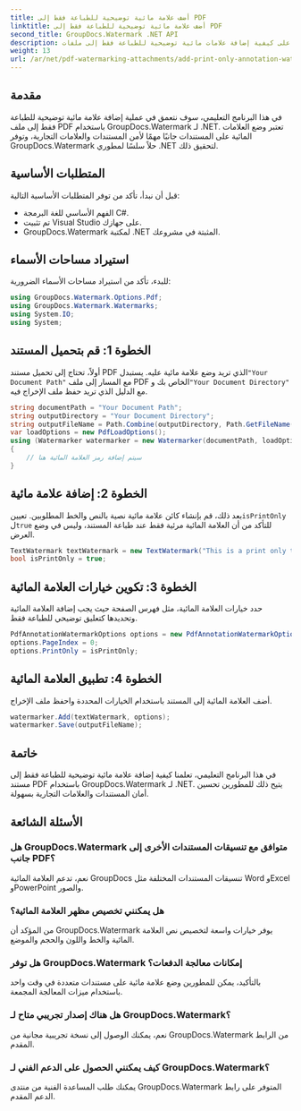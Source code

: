 ```yaml
---
title: أضف علامة مائية توضيحية للطباعة فقط إلى PDF
linktitle: أضف علامة مائية توضيحية للطباعة فقط إلى PDF
second_title: GroupDocs.Watermark .NET API
description: تعرف على كيفية إضافة علامات مائية توضيحية للطباعة فقط إلى ملفات PDF باستخدام GroupDocs.Watermark لـ .NET. تعزيز أمان المستندات والعلامات التجارية دون عناء.
weight: 13
url: /ar/net/pdf-watermarking-attachments/add-print-only-annotation-watermark-pdf/
---
```

## مقدمة
في هذا البرنامج التعليمي، سوف نتعمق في عملية إضافة علامة مائية توضيحية للطباعة فقط إلى ملف PDF باستخدام GroupDocs.Watermark لـ .NET. تعتبر وضع العلامات المائية على المستندات جانبًا مهمًا لأمن المستندات والعلامات التجارية، وتوفر GroupDocs.Watermark حلاً سلسًا لمطوري .NET لتحقيق ذلك.
## المتطلبات الأساسية
قبل أن نبدأ، تأكد من توفر المتطلبات الأساسية التالية:
- الفهم الأساسي للغة البرمجة C#.
- تم تثبيت Visual Studio على جهازك.
- GroupDocs.Watermark لمكتبة .NET المثبتة في مشروعك.

## استيراد مساحات الأسماء
للبدء، تأكد من استيراد مساحات الأسماء الضرورية:
```csharp
using GroupDocs.Watermark.Options.Pdf;
using GroupDocs.Watermark.Watermarks;
using System.IO;
using System;
```
## الخطوة 1: قم بتحميل المستند
 أولاً، تحتاج إلى تحميل مستند PDF الذي تريد وضع علامة مائية عليه. يستبدل`"Your Document Path"` مع المسار إلى ملف PDF الخاص بك و`"Your Document Directory"` مع الدليل الذي تريد حفظ ملف الإخراج فيه.
```csharp
string documentPath = "Your Document Path";
string outputDirectory = "Your Document Directory";
string outputFileName = Path.Combine(outputDirectory, Path.GetFileName(documentPath));
var loadOptions = new PdfLoadOptions();
using (Watermarker watermarker = new Watermarker(documentPath, loadOptions))
{
    // سيتم إضافة رمز العلامة المائية هنا
}
```
## الخطوة 2: إضافة علامة مائية
بعد ذلك، قم بإنشاء كائن علامة مائية نصية بالنص والخط المطلوبين. تعيين`isPrintOnly` ل`true` للتأكد من أن العلامة المائية مرئية فقط عند طباعة المستند، وليس في وضع العرض.
```csharp
TextWatermark textWatermark = new TextWatermark("This is a print only test watermark. It won't appear in view mode.", new Font("Arial", 8));
bool isPrintOnly = true;
```
## الخطوة 3: تكوين خيارات العلامة المائية
حدد خيارات العلامة المائية، مثل فهرس الصفحة حيث يجب إضافة العلامة المائية وتحديدها كتعليق توضيحي للطباعة فقط.
```csharp
PdfAnnotationWatermarkOptions options = new PdfAnnotationWatermarkOptions();
options.PageIndex = 0;
options.PrintOnly = isPrintOnly;
```
## الخطوة 4: تطبيق العلامة المائية
أضف العلامة المائية إلى المستند باستخدام الخيارات المحددة واحفظ ملف الإخراج.
```csharp
watermarker.Add(textWatermark, options);
watermarker.Save(outputFileName);
```

## خاتمة
في هذا البرنامج التعليمي، تعلمنا كيفية إضافة علامة مائية توضيحية للطباعة فقط إلى مستند PDF باستخدام GroupDocs.Watermark لـ .NET. يتيح ذلك للمطورين تحسين أمان المستندات والعلامات التجارية بسهولة.
## الأسئلة الشائعة
### هل GroupDocs.Watermark متوافق مع تنسيقات المستندات الأخرى إلى جانب PDF؟
نعم، تدعم العلامة المائية GroupDocs تنسيقات المستندات المختلفة مثل Word وExcel وPowerPoint والصور.
### هل يمكنني تخصيص مظهر العلامة المائية؟
من المؤكد أن GroupDocs.Watermark يوفر خيارات واسعة لتخصيص نص العلامة المائية والخط واللون والحجم والموضع.
### هل توفر GroupDocs.Watermark إمكانات معالجة الدفعات؟
بالتأكيد، يمكن للمطورين وضع علامة مائية على مستندات متعددة في وقت واحد باستخدام ميزات المعالجة المجمعة.
### هل هناك إصدار تجريبي متاح لـ GroupDocs.Watermark؟
نعم، يمكنك الوصول إلى نسخة تجريبية مجانية من GroupDocs.Watermark من الرابط المقدم.
### كيف يمكنني الحصول على الدعم الفني لـ GroupDocs.Watermark؟
يمكنك طلب المساعدة الفنية من منتدى GroupDocs.Watermark المتوفر على رابط الدعم المقدم.